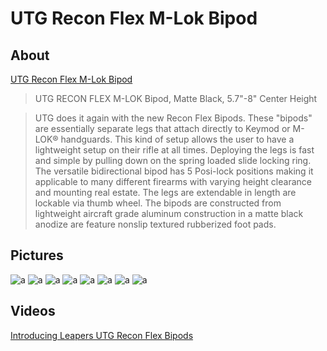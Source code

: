 # UTG Recon Flex M-Lok Bipod

## About

[UTG Recon Flex M-Lok Bipod](https://www.leapers.com/utg-recon-flex-mlok-bipod-matte-black-578-center-height-tl-bpdm01.html)

> UTG RECON FLEX M-LOK Bipod, Matte Black, 5.7"-8" Center Height

> UTG does it again with the new Recon Flex Bipods. These "bipods" are essentially separate legs that attach directly to Keymod or M-LOK® handguards. This kind of setup allows the user to have a lightweight setup on their rifle at all times. Deploying the legs is fast and simple by pulling down on the spring loaded slide locking ring. The versatile bidirectional bipod has 5 Posi-lock positions making it applicable to many different firearms with varying height clearance and mounting real estate. The legs are extendable in length are lockable via thumb wheel. The bipods are constructed from lightweight aircraft grade aluminum construction in a matte black anodize are feature nonslip textured rubberized foot pads.

## Pictures

![a](https://github.com/CumpsD/second-brain/raw/main/assets/shooting/utg/recon-flex-bipod.jpg "a")
![a](https://github.com/CumpsD/second-brain/raw/main/assets/shooting/utg/tl-bpdm01_a.png "a")
![a](https://github.com/CumpsD/second-brain/raw/main/assets/shooting/utg/tl-bpdm01_b.png "a")
![a](https://github.com/CumpsD/second-brain/raw/main/assets/shooting/utg/tl-bpdm01_c.png "a")
![a](https://github.com/CumpsD/second-brain/raw/main/assets/shooting/utg/tl-bpdm01_d.png "a")
![a](https://github.com/CumpsD/second-brain/raw/main/assets/shooting/utg/tl-bpdm01_e.png "a")
![a](https://github.com/CumpsD/second-brain/raw/main/assets/shooting/utg/tl-bpdm01_f.png "a")
![a](https://github.com/CumpsD/second-brain/raw/main/assets/shooting/utg/tl-bpdm01_g.png "a")

## Videos

[Introducing Leapers UTG Recon Flex Bipods](https://www.youtube.com/watch?v=6nNpWABAOAc)
